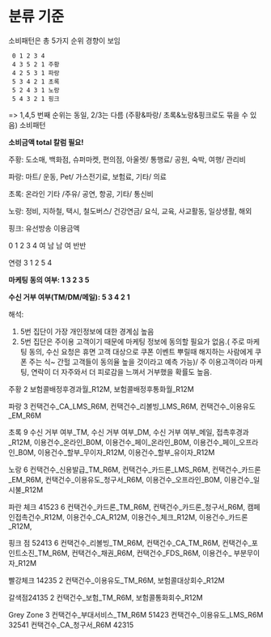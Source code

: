 # 분류 기준

소비패턴은 총 5가지 순위 경향이 보임

     0 1 2 3 4
     4 3 5 2 1 주황
     4 2 5 3 1 파랑
     5 3 4 2 1 초록
     5 2 4 3 1 노랑
     5 4 3 2 1 핑크

=> 1,4,5 번째 순위는 동일, 2/3는 다름 (주황&파랑/ 초록&노랑&핑크로도 묶을 수 있음)
소비패턴 

**소비금액 total 칼럼 필요!**

주황: 도소매, 백화점, 슈퍼마켓, 편의점, 아울렛/ 통행료/ 공원, 숙박, 여행/ 관리비

파랑: 마트/ 운동, Pet/ 가스전기료, 보험료, 기타/ 의료

초록: 온라인 기타 /주유/ 공연, 항공, 기타/ 통신비

노랑: 정비, 지하철, 택시, 철도버스/ 건강연금/ 요식, 교육, 사교활동, 일상생활, 해외

핑크: 유선방송 이용금액

0  1  2  3  4
여 남 남 여 반반

연령
3 1 2 5 4


**마케팅 동의 여부:  1 3 2 3 5**

**수신 거부 여부(TM/DM/메일):  5 3 4 2 1** 

해석:
1) 5번 집단이 가장 개인정보에 대한 경계심 높음
2) 5번 집단은 주이용 고객이기 때문에 마케팅 정보에 동의할 필요가 없음.( 주로 마케팅 동의, 수신 요청은 휴면 고객 대상으로 쿠폰 이벤트 뿌릴때 해지하는 사람에게 쿠폰 주는 식~ 간헐 고객들이 동의율 높을 것이라고 예측 가능)/ 주 이용고객이라 마케팅, 연락이 더 자주와서 더 피로감을 느껴서 거부했을 확률도 높음.    

주황 2
보험콜배정후경과월_R12M,
보험콜배정후통화월_R12M

파랑 3
컨택건수_CA_LMS_R6M,
컨택건수_리볼빙_LMS_R6M,
컨택건수_이용유도_EM_R6M

초록 9
수신 거부 여부_TM,
수신 거부 여부_DM,
수신 거부 여부_메일,
접촉후경과_R12M,
이용건수_온라인_B0M,
이용건수_페이_온라인_B0M,
이용건수_페이_오프라인_B0M,
이용건수_할부_무이자_R12M,
이용건수_할부_유이자_R12M

노랑 6 
컨택건수_신용발급_TM_R6M,
컨택건수_카드론_LMS_R6M,
컨택건수_카드론_EM_R6M,
컨택건수_이용유도_청구서_R6M,
이용건수_오프라인_B0M,
이용건수_일시불_R12M


파란 체크 41523 6
컨택건수_카드론_TM_R6M,
컨택건수_카드론_청구서_R6M,
캠페인접촉건수_R12M,
이용건수_CA_R12M,
이용건수_체크_R12M,
이용건수_카드론_R12M,

핑크 점 52413  6 
컨택건수_리볼빙_TM_R6M,
컨택건수_CA_TM_R6M,
컨택건수_포인트소진_TM_R6M,
컨택건수_채권_R6M,
컨택건수_FDS_R6M,
이용건수_ 부분무이자_R12M

빨강체크 14235 2
컨택건수_이용유도_TM_R6M,
보험콜대상회수_R12M

갈색점24135 2
컨택건수_보험_TM_R6M,
보험콜통화회수_R12M

Grey Zone 3
컨택건수_부대서비스_TM_R6M 51423
컨택건수_이용유도_LMS_R6M 32541
컨택건수_CA_청구서_R6M 42315

